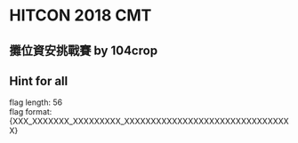 # HITCON 2018 CMT
## 攤位資安挑戰賽 by 104crop

## Hint for all
flag length: 56<br />
flag format: {XXX_XXXXXXX_XXXXXXXXX_XXXXXXXXXXXXXXXXXXXXXXXXXXXXXXXX}
